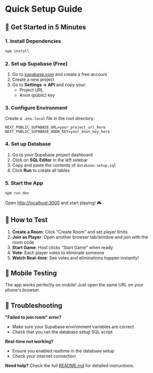 # Quick Setup Guide

## 🚀 Get Started in 5 Minutes

### 1. Install Dependencies
```bash
npm install
```

### 2. Set up Supabase (Free)
1. Go to [supabase.com](https://supabase.com) and create a free account
2. Create a new project
3. Go to **Settings → API** and copy your:
   - Project URL
   - Anon (public) key

### 3. Configure Environment
Create a `.env.local` file in the root directory:
```env
NEXT_PUBLIC_SUPABASE_URL=your_project_url_here
NEXT_PUBLIC_SUPABASE_ANON_KEY=your_anon_key_here
```

### 4. Set up Database
1. Go to your Supabase project dashboard
2. Click on **SQL Editor** in the left sidebar
3. Copy and paste the contents of `database-setup.sql`
4. Click **Run** to create all tables

### 5. Start the App
```bash
npm run dev
```

Open [http://localhost:3000](http://localhost:3000) and start playing! 🎮

## 🎯 How to Test

1. **Create a Room**: Click "Create Room" and set player limits
2. **Join as Player**: Open another browser tab/window and join with the room code
3. **Start Game**: Host clicks "Start Game" when ready
4. **Vote**: Each player votes to eliminate someone
5. **Watch Real-time**: See votes and eliminations happen instantly!

## 📱 Mobile Testing

The app works perfectly on mobile! Just open the same URL on your phone's browser.

## 🚨 Troubleshooting

**"Failed to join room" error?**
- Make sure your Supabase environment variables are correct
- Check that you ran the database setup SQL script

**Real-time not working?**
- Ensure you enabled realtime in the database setup
- Check your internet connection

**Need help?** Check the full [README.md](README.md) for detailed instructions.
